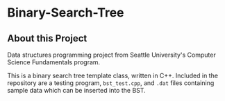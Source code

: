 # Binary-Search-Tree
## About this Project
Data structures programming project from Seattle University's Computer Science Fundamentals program. 

This is a binary search tree template class, written in C++. Included in the repository are a testing program, `bst_test.cpp`, and `.dat` files containing sample data which can be inserted into the BST.
